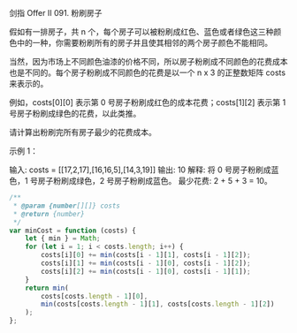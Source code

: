 剑指 Offer II 091. 粉刷房子

假如有一排房子，共 n 个，每个房子可以被粉刷成红色、蓝色或者绿色这三种颜色中的一种，你需要粉刷所有的房子并且使其相邻的两个房子颜色不能相同。

当然，因为市场上不同颜色油漆的价格不同，所以房子粉刷成不同颜色的花费成本也是不同的。每个房子粉刷成不同颜色的花费是以一个 n x 3 的正整数矩阵 costs 来表示的。

例如，costs[0][0] 表示第 0 号房子粉刷成红色的成本花费；costs[1][2] 表示第 1 号房子粉刷成绿色的花费，以此类推。

请计算出粉刷完所有房子最少的花费成本。

示例 1：

输入: costs = [[17,2,17],[16,16,5],[14,3,19]]
输出: 10
解释: 将 0 号房子粉刷成蓝色，1 号房子粉刷成绿色，2 号房子粉刷成蓝色。
最少花费: 2 + 5 + 3 = 10。

```js
/**
 * @param {number[][]} costs
 * @return {number}
 */
var minCost = function (costs) {
    let { min } = Math;
    for (let i = 1; i < costs.length; i++) {
        costs[i][0] += min(costs[i - 1][1], costs[i - 1][2]);
        costs[i][1] += min(costs[i - 1][0], costs[i - 1][2]);
        costs[i][2] += min(costs[i - 1][0], costs[i - 1][1]);
    }
    return min(
        costs[costs.length - 1][0],
        min(costs[costs.length - 1][1], costs[costs.length - 1][2])
    );
};
```
